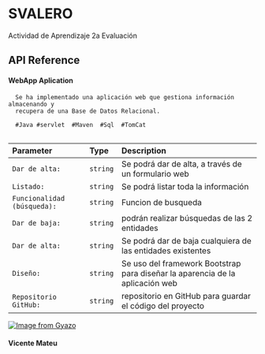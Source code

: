 
# SVALERO

Actividad de Aprendizaje 2a Evaluación


## API Reference

#### WebApp Aplication

```http
  Se ha implementado una aplicación web que gestiona información almacenando y 
  recupera de una Base de Datos Relacional.
  
  #Java #servlet  #Maven  #Sql  #TomCat  
  

```

| Parameter | Type     | Description                |
| :-------- | :------- | :------------------------- |
| `Dar de alta:` | `string` | Se podrá dar de alta, a través de un formulario web |
| `Listado:` | `string` | Se podrá listar toda la información  |
| `Funcionalidad (búsqueda):` | `string` | Funcion de busqueda |
| `Dar de baja:` | `string` | podrán realizar búsquedas de las 2 entidades  |
| `Dar de alta:` | `string` | Se podrá dar de baja cualquiera de las entidades existentes |
| `Diseño:` | `string` | Se uso del framework Bootstrap para diseñar la aparencia de la aplicación web |
| `Repositorio GitHub:` | `string` | repositorio en GitHub para guardar el código del proyecto |

[![Image from Gyazo](https://i.gyazo.com/0706acfa8579e4fc65e364cc675f4cf4.gif)](https://gyazo.com/0706acfa8579e4fc65e364cc675f4cf4)
#### Vicente Mateu

